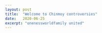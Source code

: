 ```yaml
---
layout: post
title:  "Welcome to Chinmoy controversies"
date:   2020-06-25
excerpt: "onenessworldfamily united"
---
```

